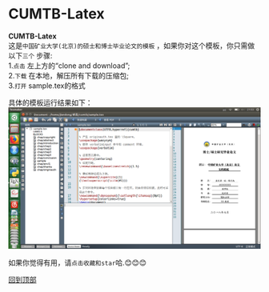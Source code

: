 # CUMTB-Latex
**CUMTB-Latex**  
这是`中国矿业大学(北京)的硕士和博士毕业论文的模板` ，如果你对这个模板，你只需做以下`三个` 步骤:  
1.`点击` 左上方的“clone and download”;  
2.`下载` 在本地，解压所有下载的压缩包;  
3.`打开` sample.tex的格式


具体的模板运行结果如下：
![](https://github.com/jiandong4388/imgfolder/blob/jiandong4388-patch-2/2018-01-30.png)












如果你觉得有用，请`点击收藏和star`哈.:blush::blush::blush:


[回到顶部](#readme)
